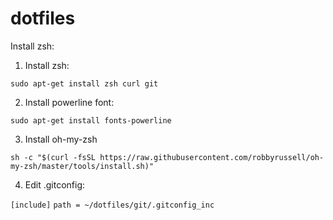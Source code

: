# dotfiles

Install zsh:
1. Install zsh:

`sudo apt-get install zsh curl git`

2. Install powerline font:

`sudo apt-get install fonts-powerline`

3. Install oh-my-zsh

`sh -c "$(curl -fsSL https://raw.githubusercontent.com/robbyrussell/oh-my-zsh/master/tools/install.sh)"`

4. Edit .gitconfig:

`[include]`
`path = ~/dotfiles/git/.gitconfig_inc`
